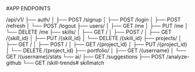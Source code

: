 
#APP ENDPOINTS

/api/v1/
├── auth/
│   ├── POST /signup
│   ├── POST /login
│   ├── POST /refresh
│   └── POST /logout
├── users/
│   ├── GET /me
│   ├── PUT /me
│   └── DELETE /me
├── skills/
│   ├── GET /
│   ├── POST /
│   ├── GET /{skill_id}
│   ├── PUT /{skill_id}
│   └── DELETE /{skill_id}
├── projects/
│   ├── GET /
│   ├── POST /
│   ├── GET /{project_id}
│   ├── PUT /{project_id}
│   └── DELETE /{project_id}
├── portfolio/
│   ├── GET /{username}
│   └── GET /{username}/stats
└── ai/
    ├── GET /suggestions
    ├── POST /analyze-github
    └── GET /skill-trends# skillmatch
